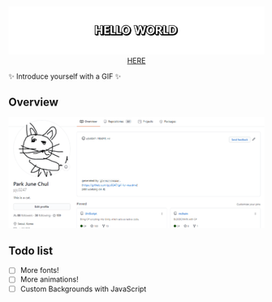 <p align="center">
  <img src="intro.gif" alt="" />
  <a href="https://pjc0247.github.io/gif-for-readme/">HERE</a>
</p>

✨ Introduce yourself with a GIF ✨

Overview
----
![overview](readme.gif)

Todo list
----
* [ ] More fonts!
* [ ] More animations!
* [ ] Custom Backgrounds with JavaScript
